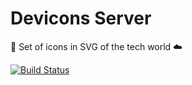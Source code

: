 # Devicons Server
:star2: Set of icons in SVG of the tech world :cloud:

[![Build Status](https://travis-ci.org/dantehemerson/devicons-server.svg?branch=master)](https://travis-ci.org/dantehemerson/devicons-server)

